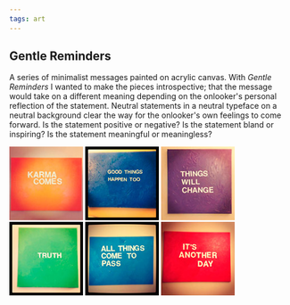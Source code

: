```yaml
---
tags: art
---
```


<article>
<h1>Gentle Reminders</h1>
<p>A series of minimalist messages painted on acrylic canvas. With <em>Gentle Reminders</em> I wanted to make the pieces introspective; that the message would take on a different meaning depending on the onlooker's personal reflection of the statement. Neutral statements in a neutral typeface on a neutral background clear the way for the onlooker's own feelings to come forward. Is the statement positive or negative? Is the statement bland or inspiring? Is the statement meaningful or meaningless?</p>
<div class="galleryRow">
	<a href="images/GentleReminders1.jpg" class="luminous" rel="GentleReminders" title="Karma Comes"><img src="images/GentleReminders1-thumb.jpg" width="132" height="132"></a>
   	<a href="images/GentleReminders2.jpg" class="luminous" rel="GentleReminders" title="Good Things Happen Too"><img src="images/GentleReminders2-thumb.jpg" width="132" height="132"></a>
	<a href="images/GentleReminders3.jpg" class="luminous" rel="GentleReminders" title="Things Will Change"><img src="images/GentleReminders3-thumb.jpg" width="132" height="132"></a>
	<a href="images/GentleReminders4.jpg" class="luminous" rel="GentleReminders" title="Small Truths"><img src="images/GentleReminders4-thumb.jpg" width="132" height="132"></a>
	<a href="images/GentleReminders5.jpg" class="luminous" rel="GentleReminders" title="All Things Come to Pass"><img src="images/GentleReminders5-thumb.jpg" width="132" height="132"></a>
	<a href="images/GentleReminders6.jpg" class="luminous" rel="GentleReminders" title="It's Another Day"><img src="images/GentleReminders6-thumb.jpg" width="132" height="132"></a>
</div>
</article>

